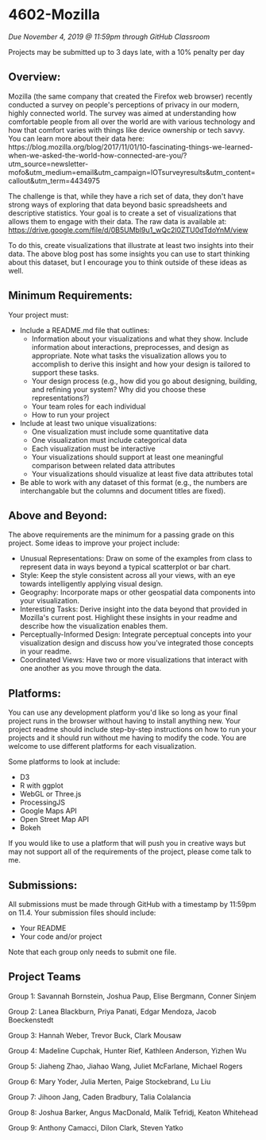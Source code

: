 # 4602-Mozilla
*Due November 4, 2019 @ 11:59pm through GitHub Classroom*

Projects may be submitted up to 3 days late, with a 10% penalty per day

<h2>Overview: </h2>
Mozilla (the same company that created the Firefox web browser) recently conducted a survey on people's perceptions of privacy in our modern, highly connected world. The survey was aimed at understanding how comfortable people from all over the world are with various technology and how that comfort varies with things like device ownership or tech savvy. You can learn more about their data here: https://blog.mozilla.org/blog/2017/11/01/10-fascinating-things-we-learned-when-we-asked-the-world-how-connected-are-you/?utm_source=newsletter-mofo&utm_medium=email&utm_campaign=IOTsurveyresults&utm_content=callout&utm_term=4434975

The challenge is that, while they have a rich set of data, they don't have strong ways of exploring that data beyond basic spreadsheets and descriptive statistics. Your goal is to create a set of visualizations that allows them to engage with their data. The raw data is available at: https://drive.google.com/file/d/0B5UMbl9u1_wQc2l0ZTU0dTdoYnM/view

To do this, create visualizations that illustrate at least two insights into their data. The above blog post has some insights you can use to start thinking about this dataset, but I encourage you to think outside of these ideas as well. 

<h2>Minimum Requirements:</h2> 
Your project must:
<ul>
<li> Include a README.md file that outlines:
  <ul>
  <li>Information about your visualizations and what they show. Include information about interactions, preprocesses, and design as appropriate. Note what tasks the visualization allows you to accomplish to derive this insight and how your design is tailored to support these tasks. </li>
  <li>Your design process (e.g., how did you go about designing, building, and refining your system? Why did you choose these representations?)</li>
  <li>Your team roles for each individual</li>
  <li>How to run your project</li></ul></li>
<li>Include at least two unique visualizations:
  <ul>
  <li>One visualization must include some quantitative data</li>
  <li>One visualization must include categorical data</li>
  <li>Each visualization must be interactive</li>
  <li>Your visualizations should support at least one meaningful comparison between related data attributes</li>
  <li>Your visualizations should visualize at least five data attributes total</li></ul></li>
<li>Be able to work with any dataset of this format (e.g., the numbers are interchangable but the columns and document titles are fixed).</li>
</ul>

<h2>Above and Beyond:</h2> 
The above requirements are the minimum for a passing grade on this project. Some ideas to improve your project include:<ul>
<li>Unusual Representations: Draw on some of the examples from class to represent data in ways beyond a typical scatterplot or bar chart.</li>
<li>Style: Keep the style consistent across all your views, with an eye towards intelligently applying visual design.</li>
<li>Geography: Incorporate maps or other geospatial data components into your visualization.</li>
<li>Interesting Tasks: Derive insight into the data beyond that provided in Mozilla's current post. Highlight these insights in your readme and describe how the visualization enables them.</li>
<li>Perceptually-Informed Design: Integrate perceptual concepts into your visualization design and discuss how you've integrated those concepts in your readme.</li>
<li>Coordinated Views: Have two or more visualizations that interact with one another as you move through the data.</li></ul>

<h2>Platforms:</h2> 
You can use any development platform you'd like so long as your final project runs in the browser without having to install anything new. Your project readme should include step-by-step instructions on how to run your projects and it should run without me having to modify the code. You are welcome to use different platforms for each visualization.

Some platforms to look at include:
<ul>
<li>D3</li>
<li>R with ggplot</li>
<li>WebGL or Three.js</li>
<li>ProcessingJS</li>
<li>Google Maps API</li>
<li>Open Street Map API</li>
<li>Bokeh</li>
</ul>

If you would like to use a platform that will push you in creative ways but may not support all of the requirements of the project, please come talk to me. 

<h2>Submissions:</h2>
All submissions must be made through GitHub with a timestamp by 11:59pm on 11.4. Your submission files should include:
<ul>
<li>Your README</li>
<li>Your code and/or project</li>
</ul>
Note that each group only needs to submit one file. 

## Project Teams
Group 1:	Savannah Bornstein, Joshua Paup, Elise Bergmann, Conner Sinjem

Group 2:	Lanea Blackburn, Priya Panati, Edgar Mendoza, Jacob Boeckenstedt

Group 3:	Hannah Weber, Trevor Buck, Clark Mousaw	

Group 4:	Madeline Cupchak, Hunter Rief, Kathleen Anderson, Yizhen Wu

Group 5:	Jiaheng Zhao, Jiahao Wang, Juliet McFarlane, Michael Rogers

Group 6:	Mary Yoder, Julia Merten, Paige Stockebrand, Lu Liu

Group 7:	Jihoon Jang, Caden Bradbury, Talia Colalancia	

Group 8:	Joshua Barker, Angus MacDonald, Malik Tefridj, Keaton Whitehead

Group 9:	Anthony Camacci, Dilon Clark, Steven Yatko	
